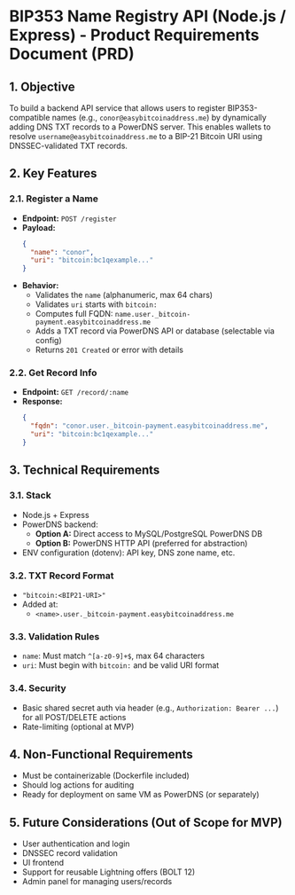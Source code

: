 # BIP353 Name Registry API (Node.js / Express) - Product Requirements Document (PRD)

## 1. Objective

To build a backend API service that allows users to register BIP353-compatible names (e.g.,
`conor@easybitcoinaddress.me`) by dynamically adding DNS TXT records to a PowerDNS server. This
enables wallets to resolve `username@easybitcoinaddress.me` to a BIP-21 Bitcoin URI using
DNSSEC-validated TXT records.

## 2. Key Features

### 2.1. Register a Name

- **Endpoint:** `POST /register`
- **Payload:**
  ```json
  {
    "name": "conor",
    "uri": "bitcoin:bc1qexample..."
  }
  ```
- **Behavior:**
  - Validates the `name` (alphanumeric, max 64 chars)
  - Validates `uri` starts with `bitcoin:`
  - Computes full FQDN: `name.user._bitcoin-payment.easybitcoinaddress.me`
  - Adds a TXT record via PowerDNS API or database (selectable via config)
  - Returns `201 Created` or error with details

### 2.2. Get Record Info

- **Endpoint:** `GET /record/:name`
- **Response:**
  ```json
  {
    "fqdn": "conor.user._bitcoin-payment.easybitcoinaddress.me",
    "uri": "bitcoin:bc1qexample..."
  }
  ```


## 3. Technical Requirements

### 3.1. Stack

- Node.js + Express
- PowerDNS backend:
  - **Option A:** Direct access to MySQL/PostgreSQL PowerDNS DB
  - **Option B:** PowerDNS HTTP API (preferred for abstraction)
- ENV configuration (dotenv): API key, DNS zone name, etc.

### 3.2. TXT Record Format

- `"bitcoin:<BIP21-URI>"`
- Added at:
  - `<name>.user._bitcoin-payment.easybitcoinaddress.me`

### 3.3. Validation Rules

- `name`: Must match `^[a-z0-9]+$`, max 64 characters
- `uri`: Must begin with `bitcoin:` and be valid URI format

### 3.4. Security

- Basic shared secret auth via header (e.g., `Authorization: Bearer ...`) for all POST/DELETE
  actions
- Rate-limiting (optional at MVP)

## 4. Non-Functional Requirements

- Must be containerizable (Dockerfile included)
- Should log actions for auditing
- Ready for deployment on same VM as PowerDNS (or separately)

## 5. Future Considerations (Out of Scope for MVP)

- User authentication and login
- DNSSEC record validation
- UI frontend
- Support for reusable Lightning offers (BOLT 12)
- Admin panel for managing users/records
